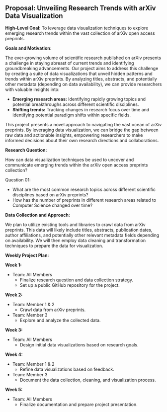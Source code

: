 ## Proposal: Unveiling Research Trends with arXiv Data Visualization

**High-Level Goal:** To leverage data visualization techniques to explore emerging research trends within the vast collection of arXiv open access preprints.

**Goals and Motivation:** 

The ever-growing volume of scientific research published on arXiv presents a challenge in staying abreast of current trends and identifying groundbreaking advancements. Our project aims to address this challenge by creating a suite of data visualizations that unveil hidden patterns and trends within arXiv preprints. By analyzing titles, abstracts, and potentially other metadata (depending on data availability), we can provide researchers with valuable insights into:

- **Emerging research areas:** Identifying rapidly growing topics and potential breakthroughs across different scientific disciplines.
- **Shifting trends:** Tracking changes in research focus over time and identifying potential paradigm shifts within specific fields.
<!-- - **Collaboration patterns:** Visualizing co-authorship networks to understand research communities and collaborations driving innovation.
- **Author productivity:** Highlighting highly productive researchers and their areas of focus. -->

This project presents a novel approach to navigating the vast ocean of arXiv preprints. By leveraging data visualization, we can bridge the gap between raw data and actionable insights, empowering researchers to make informed decisions about their own research directions and collaborations.

**Research Question:**

How can data visualization techniques be used to uncover and communicate emerging trends within the arXiv open access preprints collection?

Question 01:
- What are the most common research topics across different scientific disciplines based on arXiv preprints?
- How has the number of preprints in different research areas related to Computer Science changed over time?

**Data Collection and Approach:**

We plan to utilize existing tools and libraries to crawl data from arXiv preprints. This data will likely include titles, abstracts, publication dates, author affiliations, and potentially other relevant metadata fields depending on availability. We will then employ data cleaning and transformation techniques to prepare the data for visualization.

**Weekly Project Plan:**

**Week 1:**

- Team: All Members
  - Finalize research question and data collection strategy. 
  - Set up a public GitHub repository for the project.

**Week 2:**

- Team: Member 1 & 2
  - Crawl data from arXiv preprints.
- Team: Member 3
  - Explore and analyze the collected data.

**Week 3:**

- Team: All Members
  - Design initial data visualizations based on research goals.

**Week 4:**

- Team: Member 1 & 2
  - Refine data visualizations based on feedback.
- Team: Member 3
  - Document the data collection, cleaning, and visualization process.

**Week 5:**

- Team: All Members
  - Finalize documentation and prepare project presentation.

<!-- **Deliverables:**

- Public GitHub repository containing the proposal (.md file), data (if possible), and code used for data collection and visualization.
- A comprehensive project report outlining the methodology, findings, and visualizations.
- A clear and concise presentation summarizing the project's goals, methods, and key insights. -->
